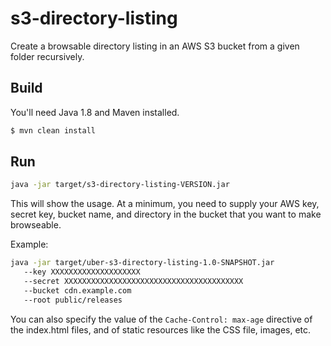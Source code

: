 # s3-directory-listing

Create a browsable directory listing in an AWS S3 bucket from a given folder recursively.

## Build

You'll need Java 1.8 and Maven installed.

```bash
$ mvn clean install
```

## Run

```bash
java -jar target/s3-directory-listing-VERSION.jar
```

This will show the usage. At a minimum, you need to supply your AWS key, secret key, bucket name, and directory in the bucket that you want to make browseable.

Example:

```bash
java -jar target/uber-s3-directory-listing-1.0-SNAPSHOT.jar
   --key XXXXXXXXXXXXXXXXXXXX
   --secret XXXXXXXXXXXXXXXXXXXXXXXXXXXXXXXXXXXXXXXX
   --bucket cdn.example.com
   --root public/releases
```

You can also specify the value of the `Cache-Control: max-age` directive of the index.html files, and of static resources like the CSS file, images, etc.